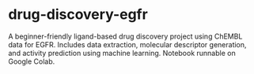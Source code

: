 # drug-discovery-egfr
A beginner-friendly ligand-based drug discovery project using ChEMBL data for EGFR. Includes data extraction, molecular descriptor generation, and activity prediction using machine learning. Notebook runnable on Google Colab.
